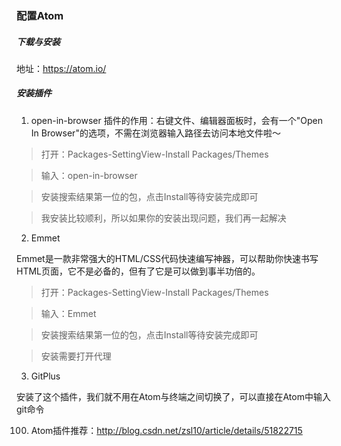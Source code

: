 ### 配置Atom
##### 下载与安装
地址：https://atom.io/
##### 安装插件
1. open-in-browser
  插件的作用：右键文件、编辑器面板时，会有一个"Open In Browser"的选项，不需在浏览器输入路径去访问本地文件啦～

  > 打开：Packages-SettingView-Install Packages/Themes

  > 输入：open-in-browser

  > 安装搜索结果第一位的包，点击Install等待安装完成即可

  > 我安装比较顺利，所以如果你的安装出现问题，我们再一起解决

2. Emmet

  Emmet是一款非常强大的HTML/CSS代码快速编写神器，可以帮助你快速书写HTML页面，它不是必备的，但有了它是可以做到事半功倍的。

  > 打开：Packages-SettingView-Install Packages/Themes

  > 输入：Emmet

  > 安装搜索结果第一位的包，点击Install等待安装完成即可

  > 安装需要打开代理

3. GitPlus

  安装了这个插件，我们就不用在Atom与终端之间切换了，可以直接在Atom中输入git命令

100. Atom插件推荐：http://blog.csdn.net/zsl10/article/details/51822715
